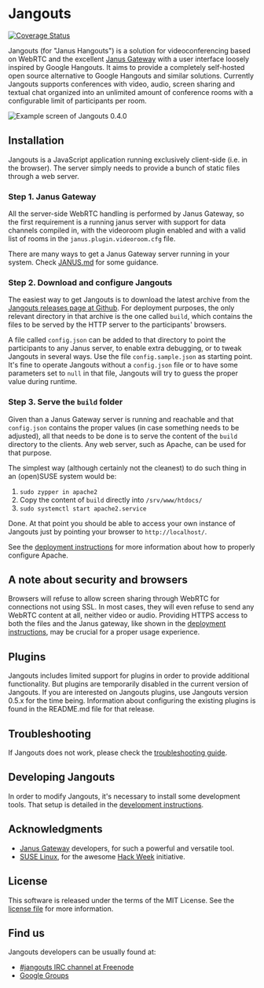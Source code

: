 # Jangouts

[![Coverage Status](https://coveralls.io/repos/github/jangouts/jangouts/badge.svg?branch=master)](https://coveralls.io/github/jangouts/jangouts?branch=master)

Jangouts (for "Janus Hangouts") is a solution for videoconferencing based on WebRTC and the
excellent [Janus Gateway](http://janus.conf.meetecho.com/) with a user interface loosely inspired by
Google Hangouts. It aims to provide a completely self-hosted open source alternative to Google
Hangouts and similar solutions. Currently Jangouts supports conferences with video, audio, screen
sharing and textual chat organized into an unlimited amount of conference rooms with a configurable
limit of participants per room.

![Example screen of Jangouts 0.4.0](screenshot.png?raw=true)

## Installation

Jangouts is a JavaScript application running exclusively client-side (i.e. in the browser). The
server simply needs to provide a bunch of static files through a web server.

### Step 1. Janus Gateway

All the server-side WebRTC handling is performed by Janus Gateway, so the first requirement is a
running janus server with support for data channels compiled in, with the videoroom plugin enabled
and with a valid list of rooms in the `janus.plugin.videoroom.cfg` file. 

There are many ways to get a Janus Gateway server running in your system. Check [JANUS.md](JANUS.md)
for some guidance.

### Step 2. Download and configure Jangouts

The easiest way to get Jangouts is to download the latest archive from the [Jangouts releases page
at Github](https://github.com/jangouts/jangouts/releases).  For deployment purposes, the only
relevant directory in that archive is the one called `build`, which contains the files to be served
by the HTTP server to the participants' browsers.

A file called `config.json` can be added to that directory to point the participants to any Janus
server, to enable extra debugging, or to tweak Jangouts in several ways. Use the file
`config.sample.json` as starting point. It's fine to operate Jangouts without a `config.json` file
or to have some parameters set to `null` in that file, Jangouts will try to guess the proper value
during runtime.

### Step 3. Serve the `build` folder

Given than a Janus Gateway server is running and reachable and that `config.json` contains the
proper values (in case something needs to be adjusted), all that needs to be done is to serve the
content of the `build` directory to the clients. Any web server, such as Apache, can be used for
that purpose.

The simplest way (although certainly not the cleanest) to do such thing in an (open)SUSE
system would be:

1. `sudo zypper in apache2`
2. Copy the content of `build` directly into `/srv/www/htdocs/`
3. `sudo systemctl start apache2.service`

Done. At that point you should be able to access your own instance of Jangouts just by pointing your
browser to `http://localhost/`.

See the [deployment instructions](DEPLOYMENT.md) for more information about how to properly
configure Apache.

## A note about security and browsers

Browsers will refuse to allow screen sharing through WebRTC for connections not using SSL. In most
cases, they will even refuse to send any WebRTC content at all, neither video or audio. Providing
HTTPS access to both the files and the Janus gateway, like shown in the [deployment
instructions](DEPLOYMENT.md), may be crucial for a proper usage experience.

## Plugins

Jangouts includes limited support for plugins in order to provide additional functionality. But
plugins are temporarily disabled in the current version of Jangouts. If you are interested on
Jangouts plugins, use Jangouts version 0.5.x for the time being. Information about configuring the
existing plugins is found in the README.md file for that release.

## Troubleshooting

If Jangouts does not work, please check the [troubleshooting guide](TROUBLES.md).

## Developing Jangouts

In order to modify Jangouts, it's necessary to install some development tools.
That setup is detailed in the [development instructions](DEVELOPMENT.md).

## Acknowledgments

* [Janus Gateway](http://janus.conf.meetecho.com/) developers, for such a powerful and
  versatile tool.
* [SUSE Linux](http://www.suse.com), for the awesome [Hack Week](http://hackweek.suse.com)
  initiative.

## License

This software is released under the terms of the MIT License. See the
[license file](LICENSE.txt) for more information.

## Find us

Jangouts developers can be usually found at:
 - [#jangouts IRC channel at Freenode](https://webchat.freenode.net/?channels=%23jangouts)
 - [Google Groups](https://groups.google.com/forum/#!forum/jangouts)
